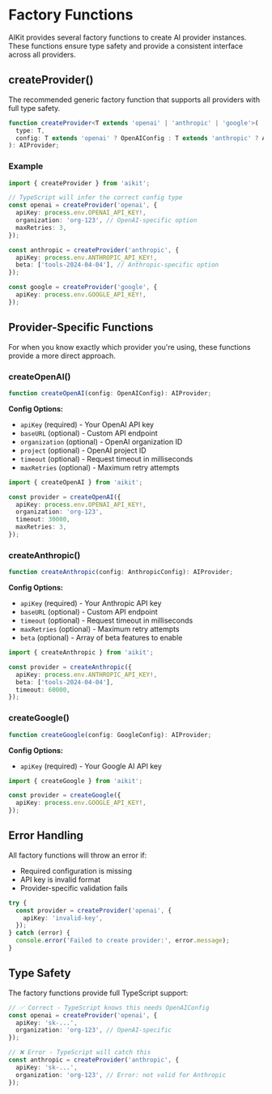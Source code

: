 # Factory Functions

AIKit provides several factory functions to create AI provider instances. These functions ensure type safety and provide a consistent interface across all providers.

## createProvider()

The recommended generic factory function that supports all providers with full type safety.

```typescript
function createProvider<T extends 'openai' | 'anthropic' | 'google'>(
  type: T,
  config: T extends 'openai' ? OpenAIConfig : T extends 'anthropic' ? AnthropicConfig : GoogleConfig
): AIProvider;
```

### Example

```typescript
import { createProvider } from 'aikit';

// TypeScript will infer the correct config type
const openai = createProvider('openai', {
  apiKey: process.env.OPENAI_API_KEY!,
  organization: 'org-123', // OpenAI-specific option
  maxRetries: 3,
});

const anthropic = createProvider('anthropic', {
  apiKey: process.env.ANTHROPIC_API_KEY!,
  beta: ['tools-2024-04-04'], // Anthropic-specific option
});

const google = createProvider('google', {
  apiKey: process.env.GOOGLE_API_KEY!,
});
```

## Provider-Specific Functions

For when you know exactly which provider you're using, these functions provide a more direct approach.

### createOpenAI()

```typescript
function createOpenAI(config: OpenAIConfig): AIProvider;
```

**Config Options:**

- `apiKey` (required) - Your OpenAI API key
- `baseURL` (optional) - Custom API endpoint
- `organization` (optional) - OpenAI organization ID
- `project` (optional) - OpenAI project ID
- `timeout` (optional) - Request timeout in milliseconds
- `maxRetries` (optional) - Maximum retry attempts

```typescript
import { createOpenAI } from 'aikit';

const provider = createOpenAI({
  apiKey: process.env.OPENAI_API_KEY!,
  organization: 'org-123',
  timeout: 30000,
  maxRetries: 3,
});
```

### createAnthropic()

```typescript
function createAnthropic(config: AnthropicConfig): AIProvider;
```

**Config Options:**

- `apiKey` (required) - Your Anthropic API key
- `baseURL` (optional) - Custom API endpoint
- `timeout` (optional) - Request timeout in milliseconds
- `maxRetries` (optional) - Maximum retry attempts
- `beta` (optional) - Array of beta features to enable

```typescript
import { createAnthropic } from 'aikit';

const provider = createAnthropic({
  apiKey: process.env.ANTHROPIC_API_KEY!,
  beta: ['tools-2024-04-04'],
  timeout: 60000,
});
```

### createGoogle()

```typescript
function createGoogle(config: GoogleConfig): AIProvider;
```

**Config Options:**

- `apiKey` (required) - Your Google AI API key

```typescript
import { createGoogle } from 'aikit';

const provider = createGoogle({
  apiKey: process.env.GOOGLE_API_KEY!,
});
```

## Error Handling

All factory functions will throw an error if:

- Required configuration is missing
- API key is invalid format
- Provider-specific validation fails

```typescript
try {
  const provider = createProvider('openai', {
    apiKey: 'invalid-key',
  });
} catch (error) {
  console.error('Failed to create provider:', error.message);
}
```

## Type Safety

The factory functions provide full TypeScript support:

```typescript
// ✅ Correct - TypeScript knows this needs OpenAIConfig
const openai = createProvider('openai', {
  apiKey: 'sk-...',
  organization: 'org-123', // OpenAI-specific
});

// ❌ Error - TypeScript will catch this
const anthropic = createProvider('anthropic', {
  apiKey: 'sk-...',
  organization: 'org-123', // Error: not valid for Anthropic
});
```
